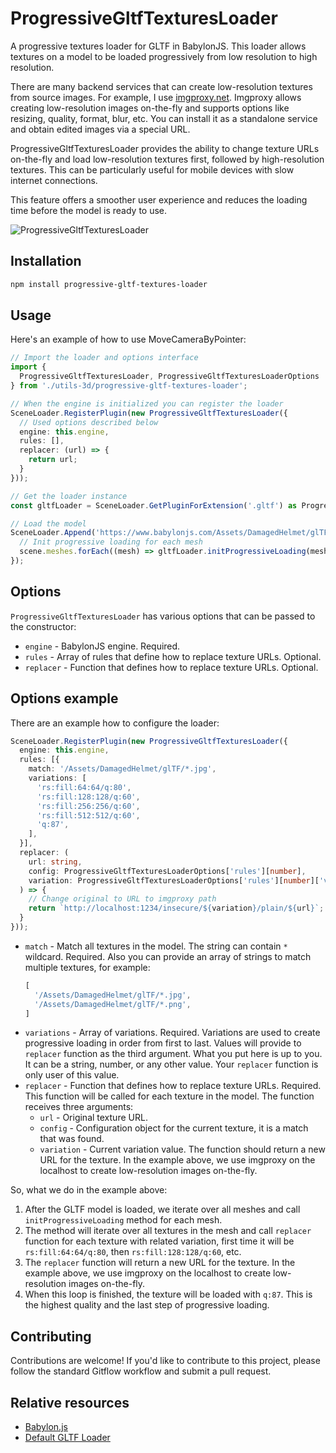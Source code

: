 # ProgressiveGltfTexturesLoader

A progressive textures loader for GLTF in BabylonJS. This loader allows textures
on a model to be loaded progressively from low resolution to high resolution.

There are many backend services that can create low-resolution textures from
source images. For example, I use [imgproxy.net](https://imgproxy.net/).
Imgproxy allows creating low-resolution images on-the-fly and supports options
like resizing, quality, format, blur, etc. You can install it as a standalone
service and obtain edited images via a special URL.

ProgressiveGltfTexturesLoader provides the ability to change texture URLs
on-the-fly and load low-resolution textures first, followed by high-resolution
textures. This can be particularly useful for mobile devices with slow internet
connections.

This feature offers a smoother user experience and reduces the loading time
before the model is ready to use.

![ProgressiveGltfTexturesLoader](https://user-images.githubusercontent.com/2697890/229309845-5cc6b27e-439c-49e8-bd74-82aa78d4924a.gif)

## Installation

```bash
npm install progressive-gltf-textures-loader
```

## Usage

Here's an example of how to use MoveCameraByPointer:

```ts
// Import the loader and options interface
import {
  ProgressiveGltfTexturesLoader, ProgressiveGltfTexturesLoaderOptions
} from './utils-3d/progressive-gltf-textures-loader';

// When the engine is initialized you can register the loader
SceneLoader.RegisterPlugin(new ProgressiveGltfTexturesLoader({
  // Used options described below
  engine: this.engine,
  rules: [],
  replacer: (url) => {
    return url;
  }
}));

// Get the loader instance
const gltfLoader = SceneLoader.GetPluginForExtension('.gltf') as ProgressiveGltfTexturesLoader;

// Load the model
SceneLoader.Append('https://www.babylonjs.com/Assets/DamagedHelmet/glTF/', 'DamagedHelmet.gltf', this.scene, scene => {
  // Init progressive loading for each mesh
  scene.meshes.forEach((mesh) => gltfLoader.initProgressiveLoading(mesh));
});
```

## Options

`ProgressiveGltfTexturesLoader` has various options that can be passed to the
constructor:

- `engine` - BabylonJS engine. Required.
- `rules` - Array of rules that define how to replace texture URLs. Optional.
- `replacer` - Function that defines how to replace texture URLs. Optional.

## Options example

There are an example how to configure the loader:

```ts
SceneLoader.RegisterPlugin(new ProgressiveGltfTexturesLoader({
  engine: this.engine,
  rules: [{
    match: '/Assets/DamagedHelmet/glTF/*.jpg',
    variations: [
      'rs:fill:64:64/q:80',
      'rs:fill:128:128/q:60',
      'rs:fill:256:256/q:60',
      'rs:fill:512:512/q:60',
      'q:87',
    ],
  }],
  replacer: (
    url: string,
    config: ProgressiveGltfTexturesLoaderOptions['rules'][number],
    variation: ProgressiveGltfTexturesLoaderOptions['rules'][number]['variations'][number]
  ) => {
    // Change original to URL to imgproxy path
    return `http://localhost:1234/insecure/${variation}/plain/${url}`;
  }
}));
```

- `match` - Match all textures in the model. The string can contain `*`
  wildcard. Required.
  Also you can provide an array of strings to match multiple textures, for
  example:
  ```ts
  [
    '/Assets/DamagedHelmet/glTF/*.jpg',
    '/Assets/DamagedHelmet/glTF/*.png',
  ]
  ```
- `variations` - Array of variations. Required.
  Variations are used to create progressive loading in order from first to last.
  Values will provide to `replacer` function as the third argument.
  What you put here is up to you. It can be a string, number, or any other
  value.
  Your `replacer` function is only user of this value.
- `replacer` - Function that defines how to replace texture URLs. Required.
  This function will be called for each texture in the model.
  The function receives three arguments:
    - `url` - Original texture URL.
    - `config` - Configuration object for the current texture, it is a match
      that was found.
    - `variation` - Current variation value.
      The function should return a new URL for the texture.
      In the example above, we use imgproxy on the localhost to create
      low-resolution images on-the-fly.

So, what we do in the example above:

1. After the GLTF model is loaded, we iterate over all meshes and call
   `initProgressiveLoading` method for each mesh.
2. The method will iterate over all textures in the mesh and call `replacer`
   function for each texture with related variation, first time it will be
   `rs:fill:64:64/q:80`, then `rs:fill:128:128/q:60`, etc.
3. The `replacer` function will return a new URL for the texture. In the example
   above, we use imgproxy on the localhost to create low-resolution images
   on-the-fly.
4. When this loop is finished, the texture will be loaded with `q:87`. This is
   the highest quality and the last step of progressive loading.

## Contributing

Contributions are welcome! If you'd like to contribute to this project, please
follow the standard Gitflow workflow and submit a pull request.

## Relative resources

- [Babylon.js](https://www.babylonjs.com/)
- [Default GLTF Loader](https://doc.babylonjs.com/features/featuresDeepDive/importers/glTF)
